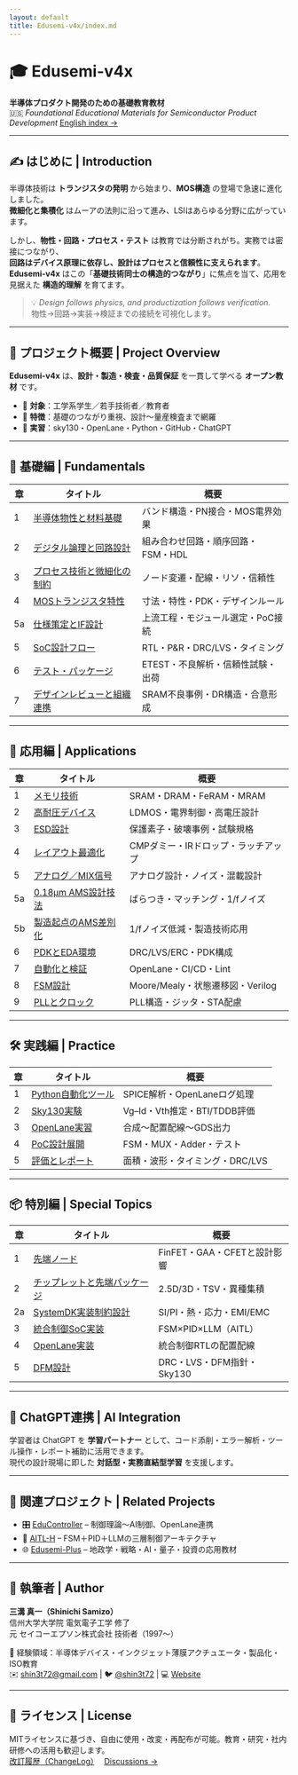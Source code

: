 ```yaml
---
layout: default
title: Edusemi-v4x/index.md
---
```


<!-- ページ専用スタイル -->
<link rel="stylesheet" href="{{ '/assets/css/edusemi.css' | relative_url }}"/>

# 🎓 Edusemi-v4x  
**半導体プロダクト開発のための基礎教育教材**  
🇺🇸 *Foundational Educational Materials for Semiconductor Product Development* 
<a class="btn-link" href="./en/">English index →</a>

---

## ✍️ はじめに | Introduction

半導体技術は **トランジスタの発明** から始まり、**MOS構造** の登場で急速に進化しました。  
**微細化と集積化** はムーアの法則に沿って進み、LSIはあらゆる分野に広がっています。

しかし、**物性・回路・プロセス・テスト** は教育では分断されがち。実務では密接につながり、  
**回路はデバイス原理に依存し、設計はプロセスと信頼性に支えられます**。  
**Edusemi-v4x** はこの「**基礎技術同士の構造的つながり**」に焦点を当て、応用を見据えた **構造的理解** を育てます。

> 💡 *Design follows physics, and productization follows verification.*  
> 物性→回路→実装→検証までの接続を可視化します。

---

## 📘 プロジェクト概要 | Project Overview

**Edusemi-v4x** は、**設計・製造・検査・品質保証** を一貫して学べる **オープン教材** です。

- 🎯 **対象**：工学系学生／若手技術者／教育者  
- 🌟 **特徴**：基礎のつながり重視、設計〜量産検査まで網羅  
- 🧪 **実習**：sky130・OpenLane・Python・GitHub・ChatGPT

---

## 🧭 基礎編 | Fundamentals

<table class="nice-table">
<thead><tr><th>章</th><th>タイトル</th><th>概要</th></tr></thead>
<tbody>
<tr><td>1</td><td><a href="chapter1_materials/README.md">半導体物性と材料基礎</a></td><td>バンド構造・PN接合・MOS電界効果</td></tr>
<tr><td>2</td><td><a href="chapter2_comb_logic/README.md">デジタル論理と回路設計</a></td><td>組み合わせ回路・順序回路・FSM・HDL</td></tr>
<tr><td>3</td><td><a href="chapter3_process_evolution/README.md">プロセス技術と微細化の制約</a></td><td>ノード変遷・配線・リソ・信頼性</td></tr>
<tr><td>4</td><td><a href="chapter4_mos_characteristics/README.md">MOSトランジスタ特性</a></td><td>寸法・特性・PDK・デザインルール</td></tr>
<tr><td>5a</td><td><a href="chapter5a_spec_module_if/README.md">仕様策定とIF設計</a></td><td>上流工程・モジュール選定・PoC接続</td></tr>
<tr><td>5</td><td><a href="chapter5_soc_design_flow/README.md">SoC設計フロー</a></td><td>RTL・P&R・DRC/LVS・タイミング</td></tr>
<tr><td>6</td><td><a href="chapter6_test_and_package/README.md">テスト・パッケージ</a></td><td>ETEST・不良解析・信頼性試験・出荷</td></tr>
<tr><td>7</td><td><a href="chapter7_design_review_and_org/README.md">デザインレビューと組織連携</a></td><td>SRAM不良事例・DR構造・合意形成</td></tr>
</tbody>
</table>

---

## 🧩 応用編 | Applications

<table class="nice-table">
<thead><tr><th>章</th><th>タイトル</th><th>概要</th></tr></thead>
<tbody>
<tr><td>1</td><td><a href="d_chapter1_memory_technologies/README.md">メモリ技術</a></td><td>SRAM・DRAM・FeRAM・MRAM</td></tr>
<tr><td>2</td><td><a href="d_chapter2_high_voltage_devices/README.md">高耐圧デバイス</a></td><td>LDMOS・電界制御・高電圧設計</td></tr>
<tr><td>3</td><td><a href="d_chapter3_esd_protection_design/README.md">ESD設計</a></td><td>保護素子・破壊事例・試験規格</td></tr>
<tr><td>4</td><td><a href="d_chapter4_layout_optimization/README.md">レイアウト最適化</a></td><td>CMPダミー・IRドロップ・ラッチアップ</td></tr>
<tr><td>5</td><td><a href="d_chapter5_analog_mixed_signal/README.md">アナログ／MIX信号</a></td><td>アナログ設計・ノイズ・混載設計</td></tr>
<tr><td>5a</td><td><a href="d_chapter5a_analog_mixed_signal/README.md">0.18μm AMS設計技法</a></td><td>ばらつき・マッチング・1/fノイズ</td></tr>
<tr><td>5b</td><td><a href="d_chapter5b_ams_block_and_pdk/README.md">製造起点のAMS差別化</a></td><td>1/fノイズ低減・製造技術応用</td></tr>
<tr><td>6</td><td><a href="d_chapter6_pdk_and_eda_environment/README.md">PDKとEDA環境</a></td><td>DRC/LVS/ERC・PDK構成</td></tr>
<tr><td>7</td><td><a href="d_chapter7_automation_and_verification/README.md">自動化と検証</a></td><td>OpenLane・CI/CD・Lint</td></tr>
<tr><td>8</td><td><a href="d_chapter8_fsm_design_basics/README.md">FSM設計</a></td><td>Moore/Mealy・状態遷移図・Verilog</td></tr>
<tr><td>9</td><td><a href="d_chapter9_pll_and_clock_design/README.md">PLLとクロック</a></td><td>PLL構造・ジッタ・STA配慮</td></tr>
</tbody>
</table>

---

## 🛠 実践編 | Practice

<table class="nice-table">
<thead><tr><th>章</th><th>タイトル</th><th>概要</th></tr></thead>
<tbody>
<tr><td>1</td><td><a href="e_chapter1_python_automation_tools/README.md">Python自動化ツール</a></td><td>SPICE解析・OpenLaneログ処理</td></tr>
<tr><td>2</td><td><a href="e_chapter2_sky130_experiments/README.md">Sky130実験</a></td><td>Vg–Id・Vth推定・BTI/TDDB評価</td></tr>
<tr><td>3</td><td><a href="e_chapter3_openlane_practice/README.md">OpenLane実習</a></td><td>合成〜配置配線〜GDS出力</td></tr>
<tr><td>4</td><td><a href="e_chapter4_poc_spec_and_design/README.md">PoC設計展開</a></td><td>FSM・MUX・Adder・テスト</td></tr>
<tr><td>5</td><td><a href="e_chapter5_evaluation_and_report/README.md">評価とレポート</a></td><td>面積・波形・タイミング・DRC/LVS</td></tr>
</tbody>
</table>

---

## 📦 特別編 | Special Topics

<table class="nice-table">
<thead><tr><th>章</th><th>タイトル</th><th>概要</th></tr></thead>
<tbody>
<tr><td>1</td><td><a href="f_chapter1_finfet_gaa/README.md">先端ノード</a></td><td>FinFET・GAA・CFETと設計影響</td></tr>
<tr><td>2</td><td><a href="f_chapter2_chiplet_pkg/README.md">チップレットと先端パッケージ</a></td><td>2.5D/3D・TSV・異種集積</td></tr>
<tr><td>2a</td><td><a href="f_chapter2a_systemdk/README.md">SystemDK実装制約設計</a></td><td>SI/PI・熱・応力・EMI/EMC</td></tr>
<tr><td>3</td><td><a href="f_chapter3_socsystem/README.md">統合制御SoC実装</a></td><td>FSM×PID×LLM（AITL）</td></tr>
<tr><td>4</td><td><a href="f_chapter4_openlane/README.md">OpenLane実装</a></td><td>統合制御RTLの配置配線</td></tr>
<tr><td>5</td><td><a href="f_chapter5_dfm/README.md">DFM設計</a></td><td>DRC・LVS・DFM指針・Sky130</td></tr>
</tbody>
</table>

---

## 🤖 ChatGPT連携 | AI Integration

学習者は ChatGPT を **学習パートナー** として、コード添削・エラー解析・ツール操作・レポート補助に活用できます。  
現代の設計現場に即した **対話型・実務直結型学習** を支援します。

---

## 🔗 関連プロジェクト | Related Projects

<ul class="icon-list">
  <li>🎛️ <a href="https://samizo-aitl.github.io/EduController/">EduController</a> – 制御理論〜AI制御、OpenLane連携</li>
  <li>🤖 <a href="https://samizo-aitl.github.io/AITL-H/">AITL-H</a> – FSM＋PID＋LLMの三層制御アーキテクチャ</li>
  <li>🌐 <a href="https://samizo-aitl.github.io/Edusemi-Plus/">Edusemi-Plus</a> – 地政学・戦略・AI・量子・投資の応用教材</li>
</ul>

---

## 👤 執筆者 | Author

**三溝 真一（Shinichi Samizo）**  
信州大学大学院 電気電子工学 修了  
元 セイコーエプソン株式会社 技術者（1997〜）

📌 経験領域：半導体デバイス・インクジェット薄膜アクチュエータ・製品化・ISO教育  
✉️ <a href="mailto:shin3t72@gmail.com">shin3t72@gmail.com</a> | 🐦 <a href="https://x.com/shin3t72">@shin3t72</a> | 💻 <a href="https://samizo-aitl.github.io/">Website</a>

---

## 📄 ライセンス | License

MITライセンスに基づき、自由に使用・改変・再配布が可能。教育・研究・社内研修への活用も歓迎します。  
<a class="btn-link" href="revision_history.md">改訂履歴（ChangeLog）</a>　
<a class="btn-secondary" href="https://github.com/Samizo-AITL/Edusemi-v4x/discussions">Discussions →</a>
